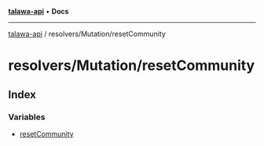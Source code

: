 [**talawa-api**](../../../README.md) • **Docs**

***

[talawa-api](../../../modules.md) / resolvers/Mutation/resetCommunity

# resolvers/Mutation/resetCommunity

## Index

### Variables

- [resetCommunity](variables/resetCommunity.md)
